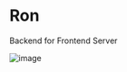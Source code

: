 # Ron
Backend for Frontend Server

![image](https://github.com/user-attachments/assets/ec2d9d56-b0c2-426a-95d8-88d8edfc5b41)
